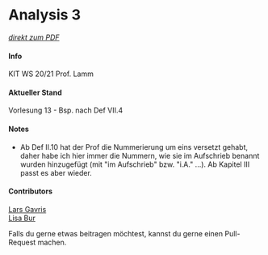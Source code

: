 # Analysis 3

[_direkt zum PDF_](https://github.com/LarsGavris/analysis3/blob/main/analysis_3_skript.pdf)

#### Info
KIT
WS 20/21
Prof. Lamm

#### Aktueller Stand
Vorlesung 13 - Bsp. nach Def VII.4

#### Notes
- Ab Def II.10 hat der Prof die Nummerierung um eins versetzt gehabt, daher habe ich hier immer die Nummern, wie sie im Aufschrieb benannt wurden hinzugefügt (mit "im Aufschrieb" bzw. "i.A." ...). Ab Kapitel III passt es aber wieder.

#### Contributors
[Lars Gavris](https://github.com/LarsGavris)  
[Lisa Bur](https://github.com/LisaBur)

Falls du gerne etwas beitragen möchtest, kannst du gerne einen Pull-Request machen.
